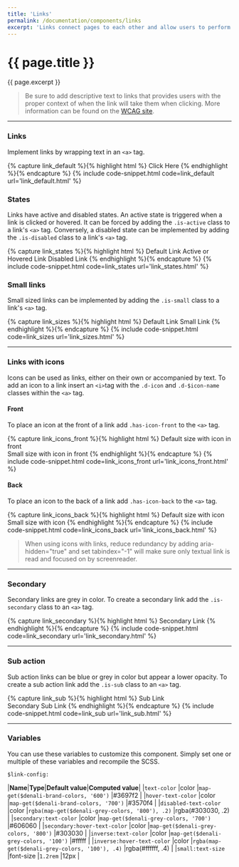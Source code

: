 ```yaml
---
title: 'Links'
permalink: /documentation/components/links
excerpt: 'Links connect pages to each other and allow users to perform actions within a page. They come in a variety of sizes and styles and can be used together with icons.'
---
```


# {{ page.title }}
{{ page.excerpt }}

<blockquote class="accessible">Be sure to add descriptive text to links that provides users with the proper context of when the link will take them when clicking. More information can be found on the <a href="https://www.w3.org/TR/WCAG20/#navigation-mechanisms" target="blank">WCAG site</a>.</blockquote>

***


### Links
Implement links by wrapping text in an `<a>` tag.

{% capture link_default %}{% highlight html %}
<a>Click Here</a>
{% endhighlight %}{% endcapture %}
{% include code-snippet.html code=link_default url='link_default.html' %}

### States
Links have active and disabled states. An active state is triggered when a link is clicked or hovered. It can be forced by adding the `.is-active` class to a link&#39;s `<a>` tag. Conversely, a disabled state can be implemented by adding the `.is-disabled` class to a link&#39;s `<a>` tag.

{% capture link_states %}{% highlight html %}
<a>Default Link</a>
<a class="is-active">Active or Hovered Link</a>
<a class="is-disabled">Disabled Link</a>
{% endhighlight %}{% endcapture %}
{% include code-snippet.html code=link_states url='link_states.html' %}

### Small links
Small sized links can be implemented by adding the `.is-small` class to a link&#39;s `<a>` tag.

{% capture link_sizes %}{% highlight html %}
<a>Default Link</a>
<a class="is-small">Small Link</a>
{% endhighlight %}{% endcapture %}
{% include code-snippet.html code=link_sizes url='link_sizes.html' %}


***


### Links with icons
Icons can be used as links, either on their own or accompanied by text. To add an icon to a link insert an `<i>`tag with the `.d-icon` and `.d-$icon-name` classes within the `<a>` tag.

#### Front
To place an icon at the front of a link add `.has-icon-front` to the `<a>` tag.

{% capture link_icons_front %}{% highlight html %}
<a class="has-icon-front"><i class="d-icon d-add-circle"></i>Default size with icon in front</a>
<br>
<a class="is-small has-icon-front"><i class="d-icon d-add-circle"></i>Small size with icon in front</a>
{% endhighlight %}{% endcapture %}
{% include code-snippet.html code=link_icons_front url='link_icons_front.html' %}

#### Back
To place an icon to the back of a link add `.has-icon-back` to the `<a>` tag.

{% capture link_icons_back %}{% highlight html %}
<a  class="has-icon-back">Default size with icon<i class="d-icon d-external is-sub"></i></a>
<br>
<a class="is-small has-icon-back">Small size with icon<i class="d-icon d-external is-sub"></i></a>
{% endhighlight %}{% endcapture %}
{% include code-snippet.html code=link_icons_back url='link_icons_back.html' %}

<blockquote class="accessible">When using icons with links, reduce redundancy by adding <span class="chips has-bg-grey-100 is-red-500 is-mono">aria-hidden="true"</span> and set <span class="chips has-bg-grey-100 is-red-500 is-mono">tabindex="-1"</span> will make sure only textual link is read and focused on by screenreader.</blockquote>

***


### Secondary
Secondary links are grey in color. To create a secondary link add the `.is-secondary` class to an `<a>` tag.

{% capture link_secondary %}{% highlight html %}
<a class="is-secondary">Secondary Link</a>
{% endhighlight %}{% endcapture %}
{% include code-snippet.html code=link_secondary url='link_secondary.html' %}


***


### Sub action
Sub action links can be blue or grey in color but appear a lower opacity. To create a sub action link add the `.is-sub` class to an `<a>` tag.

{% capture link_sub %}{% highlight html %}
<a class="is-sub">Sub Link</a>
<br>
<a class="is-secondary is-sub">Secondary Sub Link</a>
{% endhighlight %}{% endcapture %}
{% include code-snippet.html code=link_sub url='link_sub.html' %}


***


### Variables
You can use these variables to customize this component. Simply set one or multiple of these variables and recompile the SCSS.

`$link-config:`

|**Name**|**Type**|**Default value**|**Computed value**|
|`text-color`                  |color     |`map-get($denali-brand-colors, '600')`             |#3697f2           |
|`hover-text-color`            |color     |`map-get($denali-brand-colors, '700')`             |#3570f4           |
|`disabled-text-color`         |color     |`rgba(map-get($denali-grey-colors, '800'), .2)`    |rgba(#303030, .2) |
|`secondary:text-color`        |color     |`map-get($denali-grey-colors, '700')`              |#606060           |
|`secondary:hover-text-color`  |color     |`map-get($denali-grey-colors, '800')`              |#303030           |
|`inverse:text-color`          |color     |`map-get($denali-grey-colors, '100')`              |#fffff            |
|`inverse:hover-text-color`    |color     |`rgba(map-get($denali-grey-colors, '100'), .4)`    |rgba(#ffffff, .4) |
|`small:text-size`             |font-size |`1.2rem`                                           |12px              |
